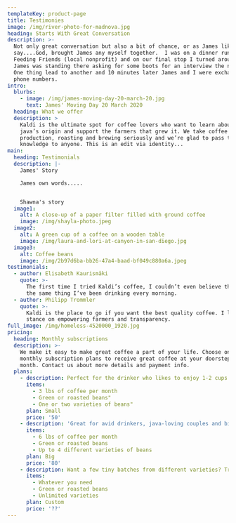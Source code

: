 ```yaml
---
templateKey: product-page
title: Testimonies
image: /img/river-photo-for-madnova.jpg
heading: Starts With Great Conversation
description: >-
  Not only great conversation but also a bit of chance, or as James likes to
  say....God, brought James any myself together.  I was on a dinner run with
  Feeding Friends (local nonprofit) and on our final stop I turned around and
  James was standing there asking for some boots for an interview the next day. 
  One thing lead to another and 10 minutes later James and I were exchanging
  phone numbers.
intro:
  blurbs:
    - image: /img/james-moving-day-20-march-20.jpg
      text: James' Moving Day 20 March 2020
  heading: What we offer
  description: >
    Kaldi is the ultimate spot for coffee lovers who want to learn about their
    java’s origin and support the farmers that grew it. We take coffee
    production, roasting and brewing seriously and we’re glad to pass that
    knowledge to anyone. This is an edit via identity...
main:
  heading: Testimonials
  description: |-
    James' Story

    James own words.....


    Shawna's story
  image1:
    alt: A close-up of a paper filter filled with ground coffee
    image: /img/shayla-photo.jpeg
  image2:
    alt: A green cup of a coffee on a wooden table
    image: /img/laura-and-lori-at-canyon-in-san-diego.jpg
  image3:
    alt: Coffee beans
    image: /img/2b97d6ba-bb26-47a4-baad-bf049c880a6a.jpeg
testimonials:
  - author: Elisabeth Kaurismäki
    quote: >-
      The first time I tried Kaldi’s coffee, I couldn’t even believe that was
      the same thing I’ve been drinking every morning.
  - author: Philipp Trommler
    quote: >-
      Kaldi is the place to go if you want the best quality coffee. I love their
      stance on empowering farmers and transparency.
full_image: /img/homeless-4520000_1920.jpg
pricing:
  heading: Monthly subscriptions
  description: >-
    We make it easy to make great coffee a part of your life. Choose one of our
    monthly subscription plans to receive great coffee at your doorstep each
    month. Contact us about more details and payment info.
  plans:
    - description: Perfect for the drinker who likes to enjoy 1-2 cups per day.
      items:
        - 3 lbs of coffee per month
        - Green or roasted beans"
        - One or two varieties of beans"
      plan: Small
      price: '50'
    - description: 'Great for avid drinkers, java-loving couples and bigger crowds'
      items:
        - 6 lbs of coffee per month
        - Green or roasted beans
        - Up to 4 different varieties of beans
      plan: Big
      price: '80'
    - description: Want a few tiny batches from different varieties? Try our custom plan
      items:
        - Whatever you need
        - Green or roasted beans
        - Unlimited varieties
      plan: Custom
      price: '??'
---
```


